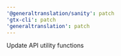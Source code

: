 ```yaml
---
'@generaltranslation/sanity': patch
'gtx-cli': patch
'generaltranslation': patch
---
```


Update API utility functions
